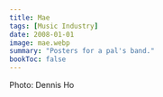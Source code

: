 ```yaml
---
title: Mae
tags: [Music Industry]
date: 2008-01-01
image: mae.webp
summary: "Posters for a pal's band."
bookToc: false
---
```


Photo: Dennis Ho